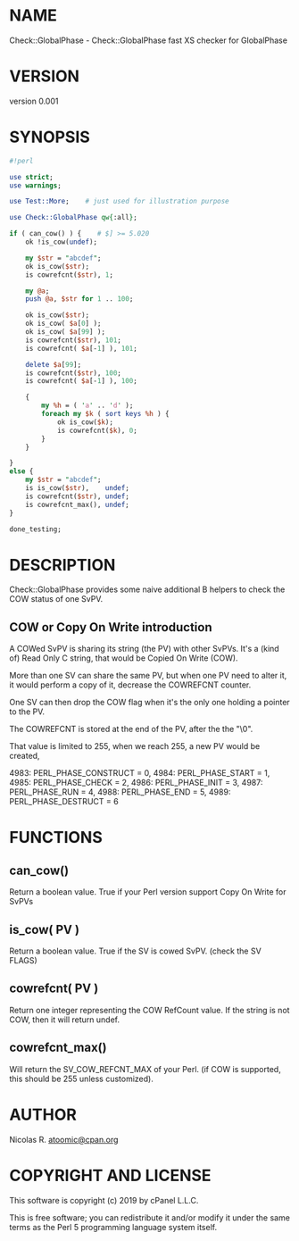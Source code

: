 # NAME

Check::GlobalPhase - Check::GlobalPhase fast XS checker for GlobalPhase

# VERSION

version 0.001

# SYNOPSIS

```perl
#!perl

use strict;
use warnings;

use Test::More;    # just used for illustration purpose

use Check::GlobalPhase qw{:all};

if ( can_cow() ) {    # $] >= 5.020
    ok !is_cow(undef);

    my $str = "abcdef";
    ok is_cow($str);
    is cowrefcnt($str), 1;

    my @a;
    push @a, $str for 1 .. 100;

    ok is_cow($str);
    ok is_cow( $a[0] );
    ok is_cow( $a[99] );
    is cowrefcnt($str), 101;
    is cowrefcnt( $a[-1] ), 101;

    delete $a[99];
    is cowrefcnt($str), 100;
    is cowrefcnt( $a[-1] ), 100;

    {
        my %h = ( 'a' .. 'd' );
        foreach my $k ( sort keys %h ) {
            ok is_cow($k);
            is cowrefcnt($k), 0;
        }
    }

}
else {
    my $str = "abcdef";
    is is_cow($str),    undef;
    is cowrefcnt($str), undef;
    is cowrefcnt_max(), undef;
}

done_testing;
```

# DESCRIPTION

Check::GlobalPhase provides some naive additional B helpers to check the COW status of one SvPV.

## COW or Copy On Write introduction

A COWed SvPV is sharing its string (the PV) with other SvPVs.
It's a (kind of) Read Only C string, that would be Copied On Write (COW).

More than one SV can share the same PV, but when one PV need to alter it,
it would perform a copy of it, decrease the COWREFCNT counter.

One SV can then drop the COW flag when it's the only one holding a pointer
to the PV.

The COWREFCNT is stored at the end of the PV, after the the "\\0".

That value is limited to 255, when we reach 255, a new PV would be created,

4983:    PERL\_PHASE\_CONSTRUCT      = 0,
4984:    PERL\_PHASE\_START          = 1,
4985:    PERL\_PHASE\_CHECK          = 2,
4986:    PERL\_PHASE\_INIT           = 3,
4987:    PERL\_PHASE\_RUN            = 4,
4988:    PERL\_PHASE\_END            = 5,
4989:    PERL\_PHASE\_DESTRUCT               = 6

# FUNCTIONS

## can\_cow()

Return a boolean value. True if your Perl version support Copy On Write for SvPVs

## is\_cow( PV )

Return a boolean value. True if the SV is cowed SvPV. (check the SV FLAGS)

## cowrefcnt( PV )

Return one integer representing the COW RefCount value.
If the string is not COW, then it will return undef.

## cowrefcnt\_max()

Will return the SV\_COW\_REFCNT\_MAX of your Perl. (if COW is supported, this should
be 255 unless customized).

# AUTHOR

Nicolas R. <atoomic@cpan.org>

# COPYRIGHT AND LICENSE

This software is copyright (c) 2019 by cPanel L.L.C.

This is free software; you can redistribute it and/or modify it under
the same terms as the Perl 5 programming language system itself.
